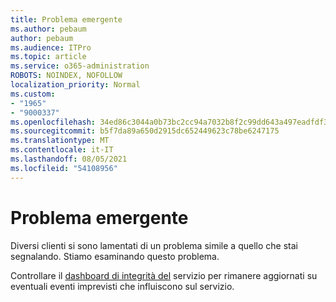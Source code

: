 ```yaml
---
title: Problema emergente
ms.author: pebaum
author: pebaum
ms.audience: ITPro
ms.topic: article
ms.service: o365-administration
ROBOTS: NOINDEX, NOFOLLOW
localization_priority: Normal
ms.custom:
- "1965"
- "9000337"
ms.openlocfilehash: 34ed86c3044a0b73bc2cc94a7032b8f2c99dd643a497eadfdf3b26172c1200df
ms.sourcegitcommit: b5f7da89a650d2915dc652449623c78be6247175
ms.translationtype: MT
ms.contentlocale: it-IT
ms.lasthandoff: 08/05/2021
ms.locfileid: "54108956"
---
```

# <a name="emerging-issue"></a>Problema emergente

Diversi clienti si sono lamentati di un problema simile a quello che stai segnalando. Stiamo esaminando questo problema.

Controllare il [dashboard di integrità del](https://admin.microsoft.com/adminportal/home#/servicehealth) servizio per rimanere aggiornati su eventuali eventi imprevisti che influiscono sul servizio.